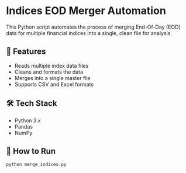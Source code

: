 # Indices EOD Merger Automation

This Python script automates the process of merging End-Of-Day (EOD) data for multiple financial indices into a single, clean file for analysis.

## 🔧 Features
- Reads multiple index data files
- Cleans and formats the data
- Merges into a single master file
- Supports CSV and Excel formats

## 🛠️ Tech Stack
- Python 3.x
- Pandas
- NumPy

## 🚀 How to Run
```bash
python merge_indices.py
